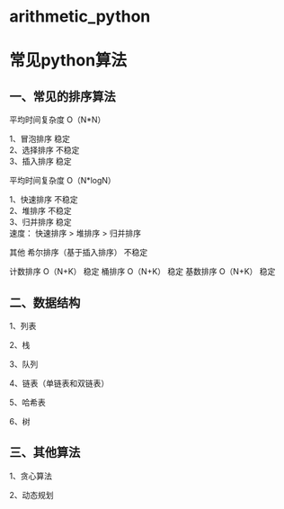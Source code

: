 # arithmetic_python
# **常见python算法**

## 一、常见的排序算法

平均时间复杂度  O（N*N）  
  
1、冒泡排序      稳定  
2、选择排序      不稳定  
3、插入排序      稳定
  

平均时间复杂度  O（N*logN）  
  
1、快速排序      不稳定  
2、堆排序        不稳定  
3、归并排序      稳定  
速度： 快速排序 > 堆排序 > 归并排序
  

其他
希尔排序（基于插入排序）  不稳定
  

计数排序    O（N+K）   		稳定
桶排序      O（N+K）   		  稳定
基数排序    O（N+K）   		稳定

## 二、数据结构

1、列表  

2、栈  

3、队列  

4、链表（单链表和双链表）  

5、哈希表  

6、树

## 三、其他算法

1、贪心算法  

2、动态规划
